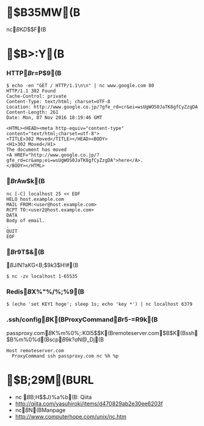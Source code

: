 
# $B35MW(B
nc$B%3%^%s%I$K$D$$$F(B

# $B>\:Y(B

### HTTP$B%j%/%(%9%H$r=P$9(B

```
$ echo -en "GET / HTTP/1.1\n\n" | nc www.google.com 80
HTTP/1.1 302 Found
Cache-Control: private
Content-Type: text/html; charset=UTF-8
Location: http://www.google.co.jp/?gfe_rd=cr&ei=wsUgWOS0JaTK8gfCyZzgDA
Content-Length: 261
Date: Mon, 07 Nov 2016 18:19:46 GMT

<HTML><HEAD><meta http-equiv="content-type" content="text/html;charset=utf-8">
<TITLE>302 Moved</TITLE></HEAD><BODY>
<H1>302 Moved</H1>
The document has moved
<A HREF="http://www.google.co.jp/?gfe_rd=cr&amp;ei=wsUgWOS0JaTK8gfCyZzgDA">here</A>.
</BODY></HTML>
```

### $B%a!<%k$rAw$k(B
```
nc [-C] localhost 25 << EOF
HELO host.example.com
MAIL FROM:<user@host.example.com>
RCPT TO:<user2@host.example.com>
DATA
Body of email.
.
QUIT
EOF
```

### $B%]!<%H%9%-%c%s%K%s%0$r9T$&(B
$B%;%-%e%j%F%#%A%'%C%/$J$I$N$?$a$K%m!<%+%k%[%9%H$G<B;\$9$k$3$H!#(B
```
$ nc -zv localhost 1-65535
```

### Redis$B$X%"%/%;%9(B
```
$ (echo 'set KEY1 hoge'; sleep 1s; echo 'key *') | nc localhost 6379
```

### .ssh/config$B$K(BProxyCommand$B$r5-=R$9$k(B
passproxy.com$B$K%m%0%$%s$;$:$K0l5$$K(Bremoteserver.com$B$K(Bssh$B%m%0%$%s$d(Bscp$B$9$k$?$a$N@_Dj(B
```
Host remoteserver.com
  ProxyCommand ssh passproxy.com nc %h %p
```

# $B;29M(BURL
- nc $B%3%^%s%I(B $B;H$$J}%a%b(B: Qiita
 - http://qiita.com/yasuhiroki/items/d470829ab2e30ee6203f
- nc$B$N(BManpage
 - http://www.computerhope.com/unix/nc.htm
